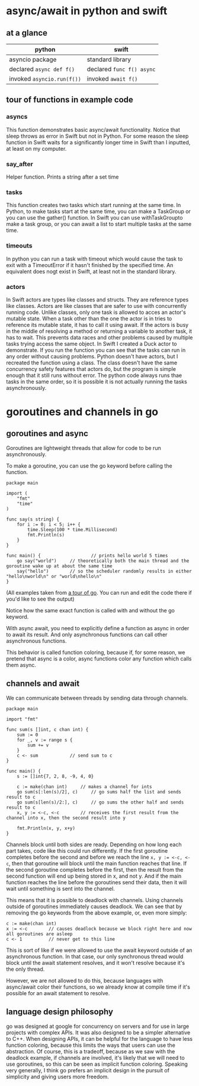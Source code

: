 # async/await in python and swift

## at a glance

| python | swift |
| ------ | ----- |
| asyncio package | standard library |
| declared `async def f()` | declared `func f() async` |
| invoked `asyncio.run(f())` | invoked `await f()` |

## tour of functions in example code

### asyncs
This function demonstrates basic async/await functionality. Notice that sleep throws as error in Swift but not in Python. For some reason the sleep function in Swift waits for a significantly longer time in Swift than I inputted, at least on my computer.

### say_after
Helper function. Prints a string after a set time

### tasks
This function creates two tasks which start running at the same time. In Python, to make tasks start at the same time, you can make a TaskGroup or you can use the gather() function. In Swift you can use withTaskGroupto make a task group, or you can await a list to start multiple tasks at the same time.

### timeouts
In python you can run a task with timeout which would cause the task to exit with a TimeoutError if it hasn't finished by the specified time. An equivalent does nogt exist in Swift, at least not in the standard library. 

### actors
In Swift actors are types like classes and structs. They are reference types like classes. Actors are like classes that are safer to use with concurrently running code. Unlike classes, only one task is allowed to acces an actor's mutable state. When a task other than the one the actor is in tries to reference its mutable state, it has to call it using await. If the actors is busy in the middle of resolving a method or returning a variable to another task, it has to wait. This prevents data races and other problems caused by multiple tasks trying access the same object. In Swift I created a Duck actor to demonstrate. If you run the function you can see that the tasks can run in any order without causing problems. Python doesn't have actors, but I recreated the function using a class. The class doesn't have the same concurrency safety features that actors do, but the program is simple enough that it still runs without error. The python code always runs thae tasks in the same order, so it is possible it is not actually running the tasks asynchronously. 

# goroutines and channels in go

## goroutines and async
Goroutines are lightweight threads that allow for code to be run asynchronously.

To make a goroutine, you can use the go keyword before calling the function.

```
package main

import (
	"fmt"
	"time"
)

func say(s string) {
	for i := 0; i < 5; i++ {
		time.Sleep(100 * time.Millisecond)
		fmt.Println(s)
	}
}

func main() {                   // prints hello world 5 times
	go say("world")		// theoretically both the main thread and the goroutine wake up at about the same time
	say("hello")		// so the scheduler randomly results in either "hello\nworld\n" or "world\nhello\n"
}
```

(All examples taken from [a tour of go](https://go.dev/tour/concurrency/1). You can run and edit the code there if you'd like to see the output)

Notice how the same exact function is called with and without the go keyword.

With async await, you need to explicitly define a function as async in order to await its result. And only asynchronous functions can call other asynchronous functions.

This behavior is called function coloring, because if, for some reason, we pretend that async is a color, async functions color any function which calls them async.

## channels and await

We can communicate between threads by sending data through channels.

```
package main

import "fmt"

func sum(s []int, c chan int) {
	sum := 0
	for _, v := range s {
		sum += v
	}
	c <- sum 			// send sum to c
}

func main() {
	s := []int{7, 2, 8, -9, 4, 0}

	c := make(chan int)		// makes a channel for ints
	go sum(s[:len(s)/2], c)		// go sums half the list and sends result to c
	go sum(s[len(s)/2:], c)		// go sums the other half and sends result to c
	x, y := <-c, <-c 		// receives the first result from the channel into x, then the second result into y

	fmt.Println(x, y, x+y)
}
```

Channels block until both sides are ready. Depending on how long each part takes, code like this could run differently. If the first goroutine completes before the second and before we reach the line `x, y := <-c, <-c`, then that goroutine will block until the main function reaches that line. If the second goroutine completes before the first, then the result from the second function will end up being stored in x, and not y. And if the main function reaches the line before the goroutines send their data, then it will wait until something is sent into the channel.

This means that it is possible to deadlock with channels. Using channels outside of goroutines immediately causes deadlock. We can see that by removing the go keywords from the above example, or, even more simply:

```
c := make(chan int)
x := <-c		// causes deadlock because we block right here and now all goroutines are asleep
c <- 1			// never get to this line
```

This is sort of like if we were allowed to use the await keyword outside of an asynchronous function. In that case, our only synchronous thread would block until the await statement resolves, and it won't resolve because it's the only thread.

However, we are not allowed to do this, because languages with async/await color their functions, so we already know at compile time if it's possible for an await statement to resolve.

## language design philosophy

go was designed at google for concurrency on servers and for use in large projects with complex APIs. It was also designed to be a simpler alternative to C++. When designing APIs, it can be helpful for the language to have less function coloring, because this limits the ways that users can use the abstraction. Of course, this is a tradeoff, because as we saw with the deadlock example, if channels are involved, it's likely that we will need to use goroutines, so this can be seen as implicit function coloring. Speaking very generally, I think go prefers an implicit design in the pursuit of simplicity and giving users more freedom.
